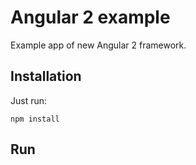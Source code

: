 # Angular 2 example
Example app of new Angular 2 framework.

## Installation
Just run:

`npm install`

## Run

